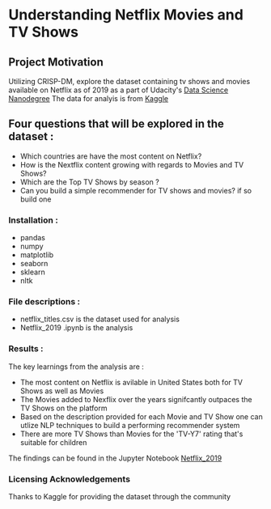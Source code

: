 # Understanding Netflix Movies and TV Shows 
## Project Motivation 
Utilizing CRISP-DM, explore the dataset containing tv shows and movies available on Netflix as of 2019 as a part of Udacity's [Data Science Nanodegree](https://in.udacity.com/course/data-scientist-nanodegree--nd025) 
The data for analyis is from [Kaggle](https://www.kaggle.com/shivamb/netflix-shows)
## Four questions that will be explored in the dataset :
* Which countries are have the most content on Netflix?
* How is the Nextflix content growing with regards to Movies and TV Shows?
* Which are the Top TV Shows by season ?
* Can you build a simple recommender for TV shows and movies? if so build one 
### Installation :
* pandas
* numpy
* matplotlib
* seaborn
* sklearn
* nltk
### File descriptions :
* netflix_titles.csv is the dataset used for analysis
* Netflix_2019 .ipynb is the analysis
### Results :
The key learnings from the analysis are :
* The most content on Netflix is avilable in United States both for TV Shows as well as Movies
* The Movies added to Nexflix over the years signifcantly outpaces the TV Shows on the platform
* Based on the description provided for each Movie and TV Show one can utlize NLP techniques to build a performing recommender system
* There are more TV Shows than Movies for the 'TV-Y7' rating that's suitable for children 

The findings can be found in the Jupyter Notebook [Netflix_2019](https://github.com/TensorAdy/udacity_dsnd/blob/master/Project%201%20-%20Data%20Science%20Blog/Netflix_2019%20.ipynb)

### Licensing Acknowledgements
Thanks to Kaggle for providing the dataset through the community


